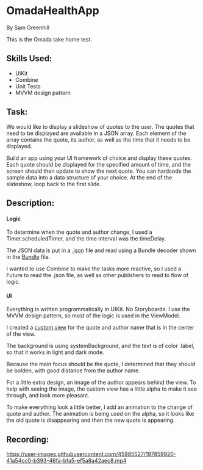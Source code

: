 # OmadaHealthApp
By Sam Greenhill

This is the Omada take home test. 

## Skills Used: 
* UIKit
* Combine
* Unit Tests
* MVVM design pattern


## Task: 

We would like to display a slideshow of quotes to the user. The quotes that need to be displayed are available in a JSON array. Each element of the array contains the quote, its author, as well as the time that it needs to be displayed.

Build an app using your UI framework of choice and display these quotes. Each quote should be displayed for the specified amount of time, and the screen should then update to show the next quote. You can hardcode the sample data into a data structure of your choice. At the end of the slideshow, loop back to the first slide.


## Description:

#### Logic

To determine when the quote and author change, I used a Timer.scheduledTimer, and the time interval was the timeDelay.

The JSON data is put in a [.json](https://github.com/samgusa/OmadaHealthApp/blob/main/OmadaHealthApp/Model/Omada.json) file and read using a Bundle decoder shown in the [Bundle](https://github.com/samgusa/OmadaHealthApp/blob/main/OmadaHealthApp/Model/Bundle.swift) file. 

I wanted to use Combine to make the tasks more reactive, so I used a Future to read the .json file, as well as other publishers to read to flow of logic.

#### UI

Everything is written programmatically in UIKit. No Storyboards. I use the MVVM design pattern, so most of the logic is used in the ViewModel.

I created a [custom view](https://github.com/samgusa/OmadaHealthApp/blob/main/OmadaHealthApp/View/View/SlideView.swift) for the quote and author name that is in the center of the view. 

The background is using systemBackground, and the text is of color .label, so that it works in light and dark mode.

Because the main focus should be the quote, I determined that they should be bolden, with good distance from the author name.

For a little extra design, an image of the author appears behind the view. To help with seeing the image, the custom view has a little alpha to make it see through, and look more pleasant. 

To make everything look a little better, I add an animation to the change of quote and author. The animation is being used on the alpha, so it looks like the old quote is disappearing and then the new quote is appearing.


## Recording:

https://user-images.githubusercontent.com/45985527/197859920-41a54cc0-b393-46fa-bfa5-ef5a8a42aec8.mp4
